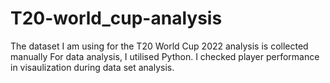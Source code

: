 # T20-world_cup-analysis
The dataset I am using for the T20 World Cup 2022 analysis is collected manually
For data analysis, I utilised Python. 
I checked player performance in visaulization during data set analysis.
